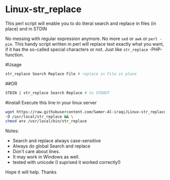 # Linux-str_replace

This perl script will enable you to do literal search and replace in files (in place) and in STDIN

No messing with regular expression anymore. No more `sed` or `awk` or `perl -pie`. This handy script written in perl will replace text exactly what you want, if it has the so-called special characters or not. Just like `str_replace` -PHP- function.

#Usage
```bash
str_replace Search Replace File # replace in File in place 
```
##OR 
```bash
STDIN | str_replace Search Replace # to STDOUT
```

#install
Execute this line in your linux server
```bash
wget https://raw.githubusercontent.com/Samer-Al-iraqi/Linux-str_replace/master/str_replace.pl \
-O /usr/local/str_replace && \
chmod a+x /usr/local/bin/str_replace
```

Notes:
* Search and replace always case-sensitive 
* Always do global Search and replace
* Don't care about lines.
* It may work in Windows as well.
* tested with unicode (I suprised it worked correctly!)

Hope it will help. Thanks
